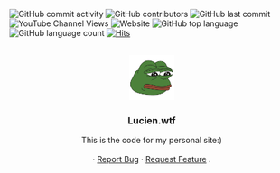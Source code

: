 ![GitHub commit activity](https://img.shields.io/github/commit-activity/y/okpeach/www)
![GitHub contributors](https://img.shields.io/github/contributors/okpeach/www)
![GitHub last commit](https://img.shields.io/github/last-commit/okpeach/www)
![YouTube Channel Views](https://img.shields.io/youtube/channel/views/UCSj5M14XFoQnDsgs5LLOQ5g?style=social)
![Website](https://img.shields.io/website?down_color=red&down_message=offline&up_color=green&up_message=online&url=https%3A%2F%2Funlucky.life%2F)
![GitHub top language](https://img.shields.io/github/languages/top/okpeach/www)
![GitHub language count](https://img.shields.io/github/languages/count/okpeach/www)
[![Hits](https://hits.seeyoufarm.com/api/count/incr/badge.svg?url=https%3A%2F%2Funlucky.life&count_bg=%2379C83D&title_bg=%23555555&icon=gnubash.svg&icon_color=%23E7E7E7&title=Hits&edge_flat=false)](https://hits.seeyoufarm.com)


<!-- PROJECT LOGO -->
<br />
<div align="center">
  <a href="https://github.com/github_username/repo_name">
    <img src="images/favicon.webp" alt="Logo" width="80" height="80">
  </a>

<h3 align="center">Lucien.wtf</h3>

  <p align="center">
    This is the code for my personal site:) 
    <br />
    <br />
    ·
    <a href="https://github.com/github_username/repo_name/issues">Report Bug</a>
    ·
    <a href="https://github.com/github_username/repo_name/issues">Request Feature</a>
    .
  </p>
</div>
